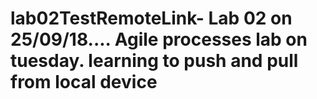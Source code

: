 # lab02TestRemoteLink- Lab 02 on 25/09/18.... Agile processes lab on tuesday. learning to push and pull from local device

